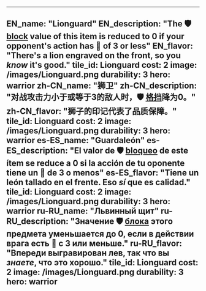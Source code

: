 ---

EN_name: "Lionguard"
EN_description: "The 🛡️️ <u>block</u> value of this item is reduced to 0 if your opponent's action has 🔸 of 3 or less"
EN_flavor: "There's a lion engraved on the front, so you <i>know</i> it's good."
tile_id: Lionguard
cost: 2
image: /images/Lionguard.png
durability: 3
hero: warrior
zh-CN_name: "狮卫"
zh-CN_description: "对战攻击力小于或等于3的敌人时，🛡️️ <u>格挡</u>降为0。"
zh-CN_flavor: "狮子的印记代表了品质保障。"
tile_id: Lionguard
cost: 2
image: /images/Lionguard.png
durability: 3
hero: warrior
es-ES_name: "Guardaleón"
es-ES_description: "El valor de 🛡️️ <u>bloqueo</u> de este ítem se reduce a 0 si la acción de tu oponente tiene un 🔸 de 3 o menos"
es-ES_flavor: "Tiene un león tallado en el frente. Eso <i>sí</i> que es calidad."
tile_id: Lionguard
cost: 2
image: /images/Lionguard.png
durability: 3
hero: warrior
ru-RU_name: "Львинный щит"
ru-RU_description: "Значение 🛡️️ <u>блока</u> этого предмета уменьшается до 0, если в действии врага есть 🔸 с 3 или меньше."
ru-RU_flavor: "Впереди выгравирован лев, так что вы <i>знаете</i>, что это хорошо."
tile_id: Lionguard
cost: 2
image: /images/Lionguard.png
durability: 3
hero: warrior
---